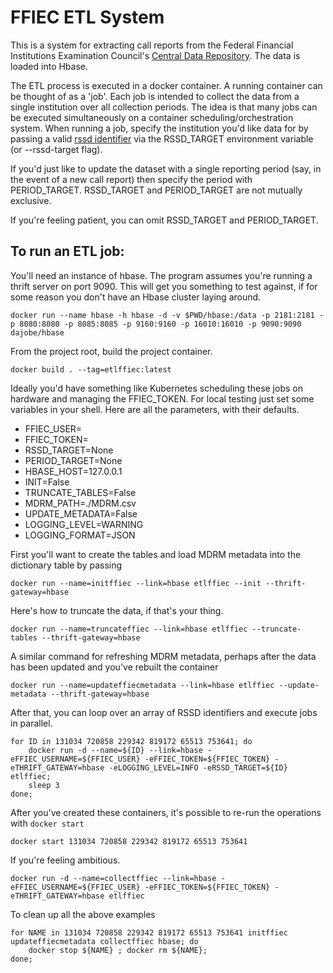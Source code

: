 # FFIEC ETL System

This is a system for extracting call reports from the Federal Financial Institutions Examination Council's
[Central Data Repository](https://cdr.ffiec.gov). The data is loaded into Hbase.

The ETL process is executed in a docker container. A running container can be thought of as a 'job'. 
Each job is intended to collect the data from a single institution over all collection periods. The
idea is that many jobs can be executed simultaneously on a container scheduling/orchestration system. 
When running a job, specify the institution you'd like data for by passing a valid [rssd identifier](https://www.alacra.com/alacra/outside/lei/info/rssdid.html)
via the RSSD_TARGET environment variable (or --rssd-target flag).

If you'd just like to update the dataset with a single reporting period (say, in the event of a new call report)
then specify the period with PERIOD_TARGET. RSSD_TARGET and PERIOD_TARGET are not mutually exclusive.

If you're feeling patient, you can omit RSSD_TARGET and PERIOD_TARGET.

## To run an ETL job:
You'll need an instance of hbase. The program assumes you're running a thrift server on port 9090. 
This will get you something to test against, if for some reason you don't have an Hbase cluster laying around.

```docker run --name hbase -h hbase -d -v $PWD/hbase:/data -p 2181:2181 -p 8080:8080 -p 8085:8085 -p 9160:9160 -p 16010:16010 -p 9090:9090 dajobe/hbase```

From the project root, build the project container.

```docker build . --tag=etlffiec:latest```

Ideally you'd have something like Kubernetes scheduling these jobs on hardware and managing the FFIEC_TOKEN.
For local testing just set some variables in your shell. Here are all the parameters, with their defaults.

* FFIEC_USER=
* FFIEC_TOKEN=
* RSSD_TARGET=None
* PERIOD_TARGET=None
* HBASE_HOST=127.0.0.1
* INIT=False
* TRUNCATE_TABLES=False
* MDRM_PATH=./MDRM.csv
* UPDATE_METADATA=False
* LOGGING_LEVEL=WARNING
* LOGGING_FORMAT=JSON


First you'll want to create the tables and load MDRM metadata into the dictionary table by passing

```docker run --name=initffiec --link=hbase etlffiec --init --thrift-gateway=hbase```

Here's how to truncate the data, if that's your thing.

```docker run --name=truncateffiec --link=hbase etlffiec --truncate-tables --thrift-gateway=hbase```

A similar command for refreshing MDRM metadata, perhaps after the data has been updated and you've rebuilt the container

```docker run --name=updateffiecmetadata --link=hbase etlffiec --update-metadata --thrift-gateway=hbase```

After that, you can loop over an array of RSSD identifiers and execute jobs in parallel.

```
for ID in 131034 720858 229342 819172 65513 753641; do
    docker run -d --name=${ID} --link=hbase -eFFIEC_USERNAME=${FFIEC_USER} -eFFIEC_TOKEN=${FFIEC_TOKEN} -eTHRIFT_GATEWAY=hbase -eLOGGING_LEVEL=INFO -eRSSD_TARGET=${ID} etlffiec;
    sleep 3
done;
```

After you've created these containers, it's possible to re-run the operations with ``docker start``

````
docker start 131034 720858 229342 819172 65513 753641
````

If you're feeling ambitious.
```
docker run -d --name=collectffiec --link=hbase -eFFIEC_USERNAME=${FFIEC_USER} -eFFIEC_TOKEN=${FFIEC_TOKEN} -eTHRIFT_GATEWAY=hbase etlffiec
```

To clean up all the above examples

```
for NAME in 131034 720858 229342 819172 65513 753641 initffiec updateffiecmetadata collectffiec hbase; do
    docker stop ${NAME} ; docker rm ${NAME};
done;
```
